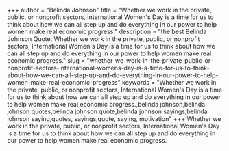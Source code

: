 +++
author = "Belinda Johnson"
title = "Whether we work in the private, public, or nonprofit sectors, International Women's Day is a time for us to think about how we can all step up and do everything in our power to help women make real economic progress."
description = "the best Belinda Johnson Quote: Whether we work in the private, public, or nonprofit sectors, International Women's Day is a time for us to think about how we can all step up and do everything in our power to help women make real economic progress."
slug = "whether-we-work-in-the-private-public-or-nonprofit-sectors-international-womens-day-is-a-time-for-us-to-think-about-how-we-can-all-step-up-and-do-everything-in-our-power-to-help-women-make-real-economic-progress"
keywords = "Whether we work in the private, public, or nonprofit sectors, International Women's Day is a time for us to think about how we can all step up and do everything in our power to help women make real economic progress.,belinda johnson,belinda johnson quotes,belinda johnson quote,belinda johnson sayings,belinda johnson saying,quotes, sayings,quote, saying, motivation"
+++
Whether we work in the private, public, or nonprofit sectors, International Women's Day is a time for us to think about how we can all step up and do everything in our power to help women make real economic progress.
